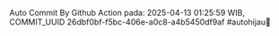 Auto Commit By Github Action pada: 2025-04-13 01:25:59 WIB, COMMIT_UUID 26dbf0bf-f5bc-406e-a0c8-a4b5450df9af #autohijau🗿
